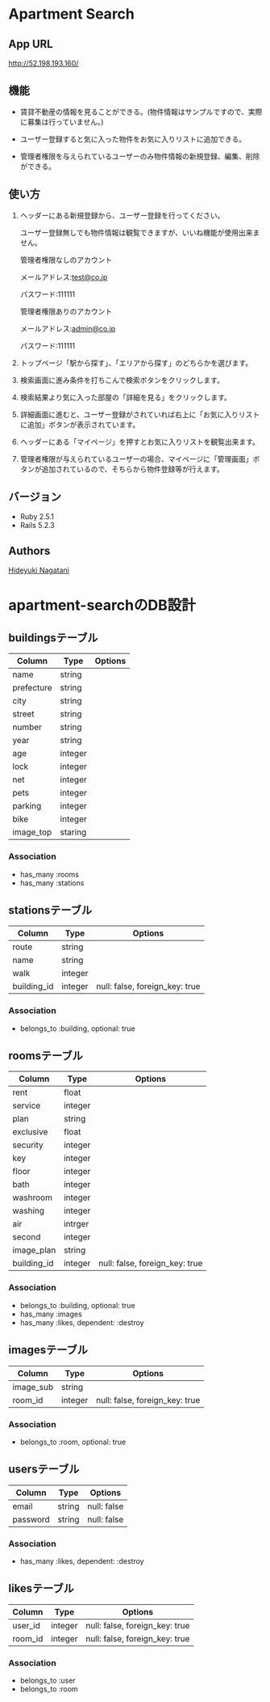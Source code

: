 # Apartment Search

## App URL
http://52.198.193.160/

## 機能
* 賃貸不動産の情報を見ることができる。(物件情報はサンプルですので、実際に募集は行っていません。)  
  
* ユーザー登録すると気に入った物件をお気に入りリストに追加できる。  
  
* 管理者権限を与えられているユーザーのみ物件情報の新規登録、編集、削除ができる。  
  

## 使い方
1. ヘッダーにある新規登録から、ユーザー登録を行ってください。  
  
   ユーザー登録無しでも物件情報は観覧できますが、いいね機能が使用出来ません。  
  
   管理者権限なしのアカウント  
  
   メールアドレス:test@co.jp  
  
   パスワード:111111  
  
   管理者権限ありのアカウント  
  
   メールアドレス:admin@co.jp  
  
   パスワード:111111
  
2. トップページ「駅から探す」、「エリアから探す」のどちらかを選びます。  
  
3. 検索画面に進み条件を打ちこんで検索ボタンをクリックします。  
  
4. 検索結果より気に入った部屋の「詳細を見る」をクリックします。  
  
5. 詳細画面に進むと、ユーザー登録がされていれば右上に「お気に入りリストに追加」ボタンが表示されています。  
  
6. ヘッダーにある「マイページ」を押すとお気に入りリストを観覧出来ます。  
  
7. 管理者権限が与えられているユーザーの場合、マイページに「管理画面」ボタンが追加されているので、そちらから物件登録等が行えます。  

## バージョン
* Ruby 2.5.1
* Rails 5.2.3

## Authors
[Hideyuki Nagatani](https://github.com/hide0902/apartment-search)

# apartment-searchのDB設計

## buildingsテーブル
|Column|Type|Options|
|------|----|-------|
|name|string||
|prefecture|string||
|city|string||
|street|string||
|number|string||
|year|string||
|age|integer||
|lock|integer||
|net|integer||
|pets|integer||
|parking|integer||
|bike|integer||
|image_top|staring||
### Association
- has_many :rooms
- has_many :stations

## stationsテーブル
|Column|Type|Options|
|------|----|-------|
|route|string||
|name|string||
|walk|integer||
|building_id|integer|null: false, foreign_key: true|
### Association
- belongs_to :building, optional: true

## roomsテーブル
|Column|Type|Options|
|------|----|-------|
|rent|float||
|service|integer||
|plan|string||
|exclusive|float||
|security|integer||
|key|integer||
|floor|integer||
|bath|integer||
|washroom|integer||
|washing|integer||
|air|intrger||
|second|integer|
|image_plan|string||
|building_id|integer|null: false, foreign_key: true|
### Association
- belongs_to :building, optional: true
- has_many :images
- has_many :likes, dependent: :destroy

## imagesテーブル
|Column|Type|Options|
|------|----|-------|
|image_sub|string||
|room_id|integer|null: false, foreign_key: true|
### Association
- belongs_to :room, optional: true

## usersテーブル
|Column|Type|Options|
|------|----|-------|
|email|string|null: false|
|password|string|null: false|
### Association
- has_many :likes, dependent: :destroy

## likesテーブル
|Column|Type|Options|
|------|----|-------|
|user_id|integer|null: false, foreign_key: true|
|room_id|integer|null: false, foreign_key: true|
### Association
- belongs_to :user
- belongs_to :room